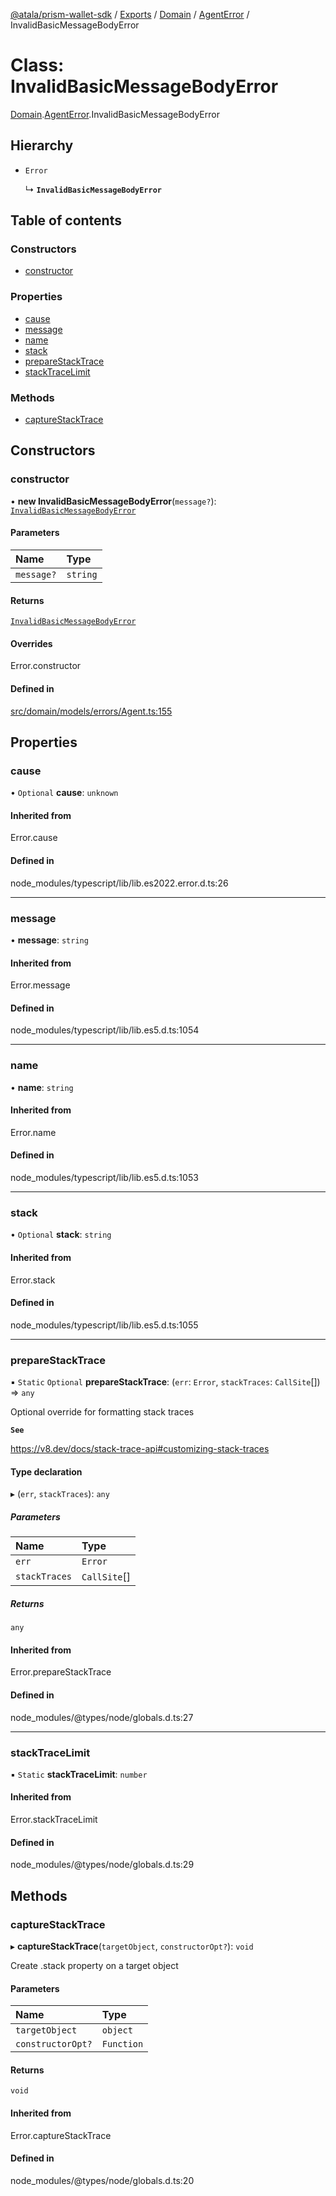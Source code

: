 [@atala/prism-wallet-sdk](../README.md) / [Exports](../modules.md) / [Domain](../modules/Domain.md) / [AgentError](../modules/Domain.AgentError.md) / InvalidBasicMessageBodyError

# Class: InvalidBasicMessageBodyError

[Domain](../modules/Domain.md).[AgentError](../modules/Domain.AgentError.md).InvalidBasicMessageBodyError

## Hierarchy

- `Error`

  ↳ **`InvalidBasicMessageBodyError`**

## Table of contents

### Constructors

- [constructor](Domain.AgentError.InvalidBasicMessageBodyError.md#constructor)

### Properties

- [cause](Domain.AgentError.InvalidBasicMessageBodyError.md#cause)
- [message](Domain.AgentError.InvalidBasicMessageBodyError.md#message)
- [name](Domain.AgentError.InvalidBasicMessageBodyError.md#name)
- [stack](Domain.AgentError.InvalidBasicMessageBodyError.md#stack)
- [prepareStackTrace](Domain.AgentError.InvalidBasicMessageBodyError.md#preparestacktrace)
- [stackTraceLimit](Domain.AgentError.InvalidBasicMessageBodyError.md#stacktracelimit)

### Methods

- [captureStackTrace](Domain.AgentError.InvalidBasicMessageBodyError.md#capturestacktrace)

## Constructors

### constructor

• **new InvalidBasicMessageBodyError**(`message?`): [`InvalidBasicMessageBodyError`](Domain.AgentError.InvalidBasicMessageBodyError.md)

#### Parameters

| Name | Type |
| :------ | :------ |
| `message?` | `string` |

#### Returns

[`InvalidBasicMessageBodyError`](Domain.AgentError.InvalidBasicMessageBodyError.md)

#### Overrides

Error.constructor

#### Defined in

[src/domain/models/errors/Agent.ts:155](https://github.com/hyperledger/identus-edge-agent-sdk-ts/blob/2cdbf1ede368164be3dd56f3e362e76e94d48b48/src/domain/models/errors/Agent.ts#L155)

## Properties

### cause

• `Optional` **cause**: `unknown`

#### Inherited from

Error.cause

#### Defined in

node_modules/typescript/lib/lib.es2022.error.d.ts:26

___

### message

• **message**: `string`

#### Inherited from

Error.message

#### Defined in

node_modules/typescript/lib/lib.es5.d.ts:1054

___

### name

• **name**: `string`

#### Inherited from

Error.name

#### Defined in

node_modules/typescript/lib/lib.es5.d.ts:1053

___

### stack

• `Optional` **stack**: `string`

#### Inherited from

Error.stack

#### Defined in

node_modules/typescript/lib/lib.es5.d.ts:1055

___

### prepareStackTrace

▪ `Static` `Optional` **prepareStackTrace**: (`err`: `Error`, `stackTraces`: `CallSite`[]) => `any`

Optional override for formatting stack traces

**`See`**

https://v8.dev/docs/stack-trace-api#customizing-stack-traces

#### Type declaration

▸ (`err`, `stackTraces`): `any`

##### Parameters

| Name | Type |
| :------ | :------ |
| `err` | `Error` |
| `stackTraces` | `CallSite`[] |

##### Returns

`any`

#### Inherited from

Error.prepareStackTrace

#### Defined in

node_modules/@types/node/globals.d.ts:27

___

### stackTraceLimit

▪ `Static` **stackTraceLimit**: `number`

#### Inherited from

Error.stackTraceLimit

#### Defined in

node_modules/@types/node/globals.d.ts:29

## Methods

### captureStackTrace

▸ **captureStackTrace**(`targetObject`, `constructorOpt?`): `void`

Create .stack property on a target object

#### Parameters

| Name | Type |
| :------ | :------ |
| `targetObject` | `object` |
| `constructorOpt?` | `Function` |

#### Returns

`void`

#### Inherited from

Error.captureStackTrace

#### Defined in

node_modules/@types/node/globals.d.ts:20
